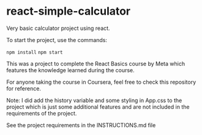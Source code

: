 # react-simple-calculator

Very basic calculator project using react.

To start the project, use the commands:

`npm install`
`npm start`

This was a project to complete the React Basics course by Meta which features the knowledge learned during the course.

For anyone taking the course in Coursera, feel free to check this repository for reference.

Note: I did add the history variable and some styling in App.css to the project which is just some additional features and are not included in the requirements of the project.

See the project requirements in the INSTRUCTIONS.md file
